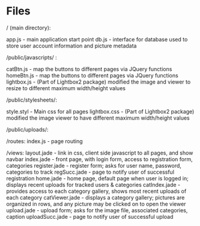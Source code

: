 Files
=====

/ (main directory):

app.js - main application start point
db.js 	- interface for database
		used to store user account information and picture metadata

/public/javascripts/ :

catBtn.js 	- 	map the buttons to different pages via JQuery functions
homeBtn.js 	- 	map the buttons to different pages via JQuery functions
lightbox.js - 	(Part of Lightbox2 package) modified the image and viewer to resize to different
				maximum width/height values
	
/public/stylesheets/:

style.styl - Main css for all pages
lightbox.css - (Part of Lightbox2 package) modified the image viewer to have different maximum width/height values
	
/public/uploads/:
	<user uploaded image files go here>
	
/routes:
	index.js - page routing
	
/views:
	layout.jade - link in css, client side javascript to all pages, and show navbar
	index.jade - front page, with login form, access to registration form, categories
	register.jade - register form; asks for user name, password, categories to track
	regSucc.jade - page to notify user of successful registration
	home.jade - home page, default page when user is logged in; displays recent uploads for tracked users & categories
	catIndex.jade - provides access to each category gallery, shows most recent uploads of each category
	catViewer.jade - displays a category gallery; pictures are organized in rows, and any picture may be clicked on to open the viewer
	upload.jade - upload form; asks for the image file, associated categories, caption
	uploadSucc.jade - page to notify user of successful upload